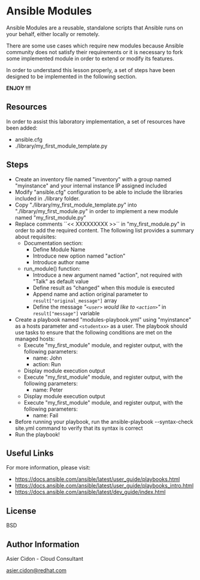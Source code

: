 # Ansible Modules

Ansible Modules are a reusable, standalone scripts that Ansible runs on your behalf, either locally or remotely.

There are some use cases which require new modules because Ansible community does not satisfy their requirements or it is necessary to fork some implemented module in order to extend or modify its features.

In order to understand this lesson properly, a set of steps have been designed to be implemented in the following section.

**ENJOY !!!**

## Resources

In order to assist this laboratory implementation, a set of resources have been added:

-   ansible.cfg 
-   ./library/my_first_module_template.py

## Steps

-   Create an inventory file named "inventory" with a group named "myinstance" and your internal instance IP assigned included
-   Modify "ansible.cfg" configuration to be able to include the libraries included in ./library folder.
-   Copy "./library/my_first_module_template.py" into "./library/my_first_module.py" in order to implement a new module named "my_first_module.py"
-   Replace comments ´´<< XXXXXXXXX >>´´ in "my_first_module.py" in order to add the required content. The following list provides a summary about requisites:
    - Documentation section: 
        -   Define Module Name
        -   Introduce new option named "action"
        -   Introduce author name
    - run_module() function:
        -   Introduce a new argument named "action", not required with "Talk" as default value
        -   Define result as "changed" when this module is executed
        -   Append name and action original parameter to ``result["original_message"]`` array
        -   Define the message *"``<user>`` would like to ``<action>``"* in ``result["message"]`` variable
-   Create a playbook named "modules-playbook.yml" using "myinstance" as a hosts parameter and `<studentxx>` as a user. The playbook should use tasks to ensure that the following conditions are met on the managed hosts:
    -   Execute "my_first_module" module, and register output, with the following parameters:
        -   name: John
        -   action: Run
    -   Display module execution output
    -   Execute "my_first_module" module, and register output, with the following parameters:
        -   name: Peter
    -   Display module execution output
    -   Execute "my_first_module" module, and register output, with the following parameters:
        -   name: Fail
-   Before running your playbook, run the ansible-playbook --syntax-check site.yml command to verify that its syntax is correct
-   Run the playbook!

## Useful Links

For more information, please visit:

-   https://docs.ansible.com/ansible/latest/user_guide/playbooks.html
-   https://docs.ansible.com/ansible/latest/user_guide/playbooks_intro.html
-   https://docs.ansible.com/ansible/latest/dev_guide/index.html

License
-------

BSD

Author Information
------------------

 Asier Cidon - Cloud Consultant

 asier.cidon@redhat.com